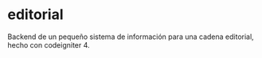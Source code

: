 # editorial
Backend de un pequeño sistema de información para una cadena editorial, hecho con codeigniter 4.
